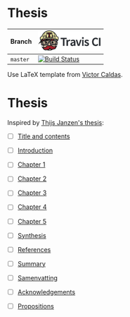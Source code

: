 # Thesis

Branch|[![Travis CI logo](pics/TravisCI.png)](https://travis-ci.org)
---|---
`master`|[![Build Status](https://travis-ci.org/richelbilderbeek/thesis.svg?branch=master)](https://travis-ci.org/richelbilderbeek/thesis)

Use LaTeX template from [Victor Caldas](https://github.com/vcaldas/Groningen-thesis-template).

# Thesis

Inspired by [Thijs Janzen's thesis](https://www.rug.nl/research/portal/en/publications/what-lies-beneath(7ee08462-2d2c-48ca-be1b-2bbdc4d0bc08).html): 

 * [ ] [Title and contents](title_and_contents/README.md)
 * [ ] [Introduction](introduction/README.md)
 * [ ] [Chapter 1](chapter_1/README.md)
 * [ ] [Chapter 2](chapter_2/README.md)
 * [ ] [Chapter 3](chapter_3/README.md)
 * [ ] [Chapter 4](chapter_4/README.md)
 * [ ] [Chapter 5](chapter_5/README.md)
 * [ ] [Synthesis](synthesis/README.md)
 * [ ] [References](references/README.md)
 * [ ] [Summary](summary/README.md)
 * [ ] [Samenvatting](samenvatting/README.md)
 * [ ] [Acknowledgements](acknowledgements/README.md)

 * [ ] [Propositions](propositions/README.md)
 